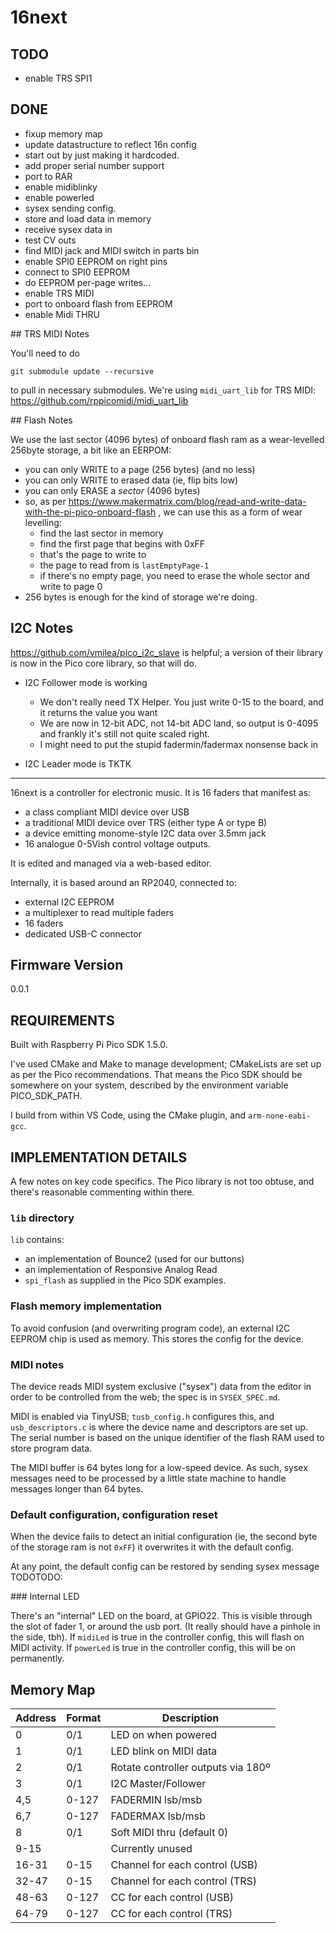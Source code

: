 # 16next

## TODO

* enable TRS SPI1

## DONE

* fixup memory map
* update datastructure to reflect 16n config
* start out by just making it hardcoded.
* add proper serial number support
* port to RAR
* enable midiblinky
* enable powerled
* sysex sending config.
* store and load data in memory
* receive sysex data in
* test CV outs
* find MIDI jack and MIDI switch in parts bin
* enable SPI0 EEPROM on right pins
* connect to SPI0 EEPROM
* do EEPROM per-page writes...
* enable TRS MIDI
* port to onboard flash from EEPROM
* enable Midi THRU


## TRS MIDI Notes

You'll need to do 

`git submodule update --recursive`

to pull in necessary submodules. We're using `midi_uart_lib` for TRS MIDI: https://github.com/rppicomidi/midi_uart_lib

## Flash Notes

We use the last sector (4096 bytes) of onboard flash ram as a wear-levelled 256byte storage, a bit like an EERPOM: 

* you can only WRITE to a page (256 bytes) (and no less)
* you can only WRITE to erased data (ie, flip bits low)
* you can only ERASE a _sector_ (4096 bytes)
* so, as per https://www.makermatrix.com/blog/read-and-write-data-with-the-pi-pico-onboard-flash , we can use this as a form of wear levelling:
  * find the last sector in memory
  * find the first page that begins with 0xFF
  * that's the page to write to
  * the page to read from is `lastEmptyPage-1`
  * if there's no empty page, you need to erase the whole sector and write to page 0
* 256 bytes is enough for the kind of storage we're doing.

## I2C Notes

https://github.com/vmilea/pico_i2c_slave is helpful; a version of their library is now in the Pico core library, so that will do.

* I2C Follower mode is working
  * We don't really need TX Helper. You just write 0-15 to the board, and it returns the value you want
  * We are now in 12-bit ADC, not 14-bit ADC land, so output is 0-4095 and frankly it's still not quite scaled right.
  * I might need to put the stupid fadermin/fadermax nonsense back in

* I2C Leader mode is TKTK
---

16next is a controller for electronic music. It is 16 faders that manifest as:
* a class compliant MIDI device over USB
* a traditional MIDI device over TRS (either type A or type B)
* a device emitting monome-style I2C data over 3.5mm jack
* 16 analogue 0-5Vish control voltage outputs.

It is edited and managed via a web-based editor.

Internally, it is based around an RP2040, connected to:

* external I2C EEPROM
* a multiplexer to read multiple faders
* 16 faders
* dedicated USB-C connector

## Firmware Version

0.0.1

## REQUIREMENTS

Built with Raspberry Pi Pico SDK 1.5.0.

I've used CMake and Make to manage development; CMakeLists are set up as per the Pico recommendations. That means the Pico SDK should be somewhere on your system, described by the environment variable PICO_SDK_PATH.

I build from within VS Code, using the CMake plugin, and `arm-none-eabi-gcc`.

## IMPLEMENTATION DETAILS

A few notes on key code specifics. The Pico library is not too obtuse, and there's reasonable commenting within there.

### `lib` directory

`lib` contains:

* an implementation of Bounce2 (used for our buttons)
* an implementation of Responsive Analog Read 
* `spi_flash` as supplied in the Pico SDK examples.

### Flash memory implementation

To avoid confusion (and overwriting program code), an external I2C EEPROM chip is used as memory. This stores the config for the device.

### MIDI notes

The device reads MIDI system exclusive ("sysex") data from the editor in order to be controlled from the web; the spec is in `SYSEX_SPEC.md`. 

MIDI is enabled via TinyUSB; `tusb_config.h` configures this, and `usb_descriptors.c` is where the device name and descriptors are set up. The serial number is based on the unique identifier of the flash RAM used to store program data.

The MIDI buffer is 64 bytes long for a low-speed device. As such, sysex messages need to be processed by a little state machine to handle messages longer than 64 bytes.

### Default configuration, configuration reset

When the device fails to detect an initial configuration (ie, the second byte of the storage ram is not `0xFF`) it overwrites it with the default config.

At any point, the default config can be restored by sending sysex message TODOTODO:

### Internal LED

There's an "internal" LED on the board, at GPIO22. This is visible through the slot of fader 1, or around the usb port. (It really should have a pinhole in the side, tbh). If `midiLed` is true in the controller config, this will flash on MIDI activity. If `powerLed` is true in the controller config, this will be on permanently.

## Memory Map

| Address | Format |            Description             |
|---------|--------|------------------------------------|
| 0       | 0/1    | LED on when powered                |
| 1       | 0/1    | LED blink on MIDI data             |
| 2       | 0/1    | Rotate controller outputs via 180º |
| 3       | 0/1    | I2C Master/Follower                |
| 4,5     | 0-127  | FADERMIN lsb/msb                   |
| 6,7     | 0-127  | FADERMAX lsb/msb                   |
| 8       | 0/1    | Soft MIDI thru (default 0)         |
| 9-15    |        | Currently unused                   |
| 16-31   | 0-15   | Channel for each control (USB)     |
| 32-47   | 0-15   | Channel for each control (TRS)     |
| 48-63   | 0-127  | CC for each control (USB)          |
| 64-79   | 0-127  | CC for each control (TRS)          |
